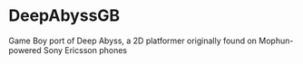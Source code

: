 # DeepAbyssGB
Game Boy port of Deep Abyss, a 2D platformer originally found on Mophun-powered Sony Ericsson phones
